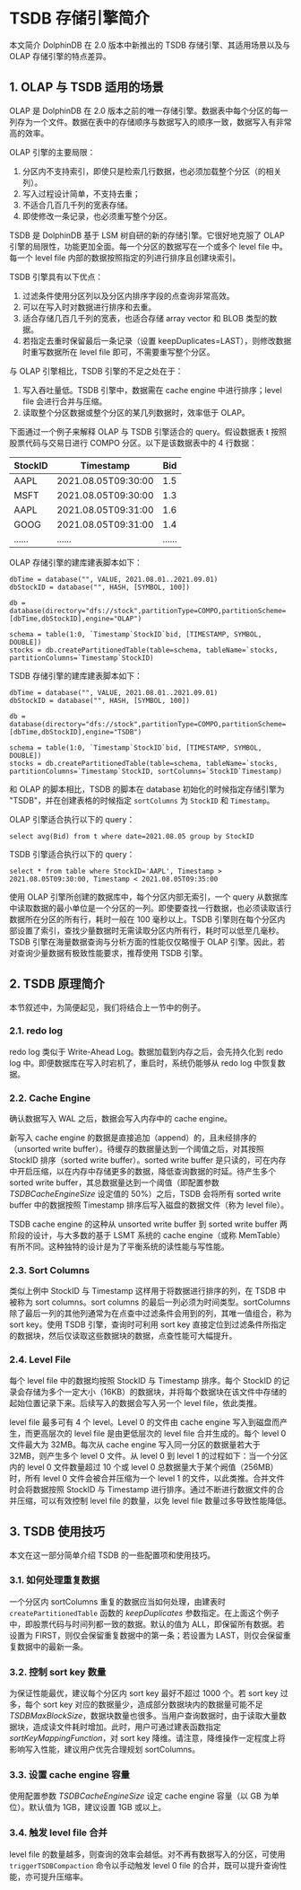 # TSDB 存储引擎简介

本文简介 DolphinDB 在 2.0 版本中新推出的 TSDB 存储引擎、其适用场景以及与 OLAP 存储引擎的特点差异。

## 1. OLAP 与 TSDB 适用的场景

OLAP 是 DolphinDB 在 2.0 版本之前的唯一存储引擎。数据表中每个分区的每一列存为一个文件。数据在表中的存储顺序与数据写入的顺序一致，数据写入有非常高的效率。

OLAP 引擎的主要局限：

1. 分区内不支持索引，即使只是检索几行数据，也必须加载整个分区（的相关列）。
2. 写入过程设计简单，不支持去重；
3. 不适合几百几千列的宽表存储。
4. 即使修改一条记录，也必须重写整个分区。

TSDB 是 DolphinDB 基于 LSM 树自研的新的存储引擎。它很好地克服了 OLAP 引擎的局限性，功能更加全面。每一个分区的数据写在一个或多个 level file 中。每一个 level file 内部的数据按照指定的列进行排序且创建块索引。

TSDB 引擎具有以下优点：

1. 过滤条件使用分区列以及分区内排序字段的点查询非常高效。
2. 可以在写入时对数据进行排序和去重。
3. 适合存储几百几千列的宽表，也适合存储 array vector 和 BLOB 类型的数据。
4. 若指定去重时保留最后一条记录（设置 keepDuplicates=LAST），则修改数据时重写数据所在 level file 即可，不需要重写整个分区。

与 OLAP 引擎相比，TSDB 引擎的不足之处在于：

1. 写入吞吐量低。TSDB 引擎中，数据需在 cache engine 中进行排序；level file 会进行合并与压缩。
2. 读取整个分区数据或整个分区的某几列数据时，效率低于 OLAP。

下面通过一个例子来解释 OLAP 与 TSDB 引擎适合的 query。假设数据表 t 按照股票代码与交易日进行 COMPO 分区。以下是该数据表中的 4 行数据：

| StockID | Timestamp | Bid |
| --- | --- | --- |
| AAPL | 2021.08.05T09:30:00 | 1.5 |
| MSFT | 2021.08.05T09:30:00 | 1.3 |
| AAPL | 2021.08.05T09:31:00 | 1.6 |
| GOOG | 2021.08.05T09:31:00 | 1.4 |
| ...... | ...... | ...... |

OLAP 存储引擎的建库建表脚本如下：

```
dbTime = database("", VALUE, 2021.08.01..2021.09.01)
dbStockID = database("", HASH, [SYMBOL, 100])

db = database(directory="dfs://stock",partitionType=COMPO,partitionScheme=[dbTime,dbStockID],engine="OLAP")

schema = table(1:0, `Timestamp`StockID`bid, [TIMESTAMP, SYMBOL, DOUBLE])
stocks = db.createPartitionedTable(table=schema, tableName=`stocks, partitionColumns=`Timestamp`StockID)
```

TSDB 存储引擎的建库建表脚本如下：

```
dbTime = database("", VALUE, 2021.08.01..2021.09.01)
dbStockID = database("", HASH, [SYMBOL, 100])

db = database(directory="dfs://stock",partitionType=COMPO,partitionScheme=[dbTime,dbStockID],engine="TSDB")

schema = table(1:0, `Timestamp`StockID`bid, [TIMESTAMP, SYMBOL, DOUBLE])
stocks = db.createPartitionedTable(table=schema, tableName=`stocks, partitionColumns=`Timestamp`StockID, sortColumns=`StockID`Timestamp)
```

和 OLAP 的脚本相比，TSDB 的脚本在 database 初始化的时候指定存储引擎为 "TSDB"，并在创建表格的时候指定 `sortColumns` 为 `StockID` 和 `Timestamp`。

OLAP 引擎适合执行以下的 query：

```
select avg(Bid) from t where date=2021.08.05 group by StockID
```

TSDB 引擎适合执行以下的 query：

```
select * from table where StockID='AAPL', Timestamp > 2021.08.05T09:30:00, Timestamp < 2021.08.05T09:35:00
```

使用 OLAP 引擎所创建的数据库中，每个分区内部无索引，一个 query 从数据库中读取数据的最小单位是一个分区的一列。即使要查找一行数据，也必须读取该行数据所在分区的所有行，耗时一般在 100 毫秒以上。TSDB 引擎则在每个分区内部设置了索引，查找少量数据时无需读取分区内所有行，耗时可以低至几毫秒。TSDB 引擎在海量数据查询与分析方面的性能仅仅略慢于 OLAP 引擎。因此，若对查询少量数据有极致性能要求，推荐使用 TSDB 引擎。

## 2. TSDB 原理简介

本节叙述中，为简便起见，我们将结合上一节中的例子。

### 2.1. redo log

redo log 类似于 Write-Ahead Log。数据加载到内存之后，会先持久化到 redo log 中。即便数据库在写入时宕机了，重启时，系统仍能够从 redo log 中恢复数据。

### 2.2. Cache Engine

确认数据写入 WAL 之后，数据会写入内存中的 cache engine。

新写入 cache engine 的数据是直接追加（append）的，且未经排序的（unsorted write buffer）。待缓存的数据量达到一个阈值之后，对其按照 StockID 排序（sorted write buffer）。sorted write buffer 是只读的，可在内存中开启压缩，以在内存中存储更多的数据，降低查询数据的时延。待产生多个 sorted write buffer，其总数据量达到一个阈值（即配置参数 *TSDBCacheEngineSize* 设定值的 50%）之后，TSDB 会将所有 sorted write buffer 中的数据按照 Timestamp 排序后写入磁盘的数据文件（称为 level file）。

TSDB cache engine 的这种从 unsorted write buffer 到 sorted write buffer 两阶段的设计，与大多数的基于 LSMT 系统的 cache engine（或称 MemTable）有所不同。这种独特的设计是为了平衡系统的读性能与写性能。

### 2.3. Sort Columns

类似上例中 StockID 与 Timestamp 这样用于将数据进行排序的列，在 TSDB 中被称为 sort columns。sort columns 的最后一列必须为时间类型。sortColumns 除了最后一列的其他列通常为在点查中过滤条件会用到的列，其唯一值组合，称为 sort key。使用 TSDB 引擎，查询时可利用 sort key 直接定位到过滤条件所指定的数据块，然后仅读取这些数据块的数据，点查性能可大幅提升。

### 2.4. Level File

每个 level file 中的数据均按照 StockID 与 Timestamp 排序。每个 StockID 的记录会存储为多个一定大小（16KB）的数据块，并将每个数据块在该文件中存储的起始位置记录下来。后续写入的数据会写入另一个 level file，依此类推。

level file 最多可有 4 个 level。Level 0 的文件由 cache engine 写入到磁盘而产生，而更高层次的 level file 是由更低层次的 level file 合并生成的。每个 level 0 文件最大为 32MB。每次从 cache engine 写入同一分区的数据量若大于 32MB，则产生多个 level 0 文件。从 level 0 到 level 1 的过程如下：当一个分区内的 level 0 文件数量超过 10 个或 level 0 总数据量大于某个阙值（256MB）时，所有 level 0 文件会被合并压缩为一个 level 1 的文件，以此类推。合并文件时会将数据按照 StockID 与 Timestamp 进行排序。通过不断进行数据文件的合并压缩，可以有效控制 level file 的数量，以免 level file 数量过多导致性能降低。

## 3. TSDB 使用技巧

本文在这一部分简单介绍 TSDB 的一些配置项和使用技巧。

### 3.1. 如何处理重复数据

一个分区内 sortColumns 重复的数据应当如何处理，由建表时 `createPartitionedTable` 函数的 *keepDuplicates* 参数指定。在上面这个例子中，即股票代码与时间列都一致的数据。默认的值为 ALL，即保留所有数据。若设置为 FIRST，则仅会保留重复数据中的第一条；若设置为 LAST，则仅会保留重复数据中的最新一条。

### 3.2. 控制 sort key 数量

为保证性能最优，建议每个分区内 sort key 最好不超过 1000 个。若 sort key 过多，每个 sort key 对应的数据量少，造成部分数据块内的数据量可能不足 *TSDBMaxBlockSize*，数据块数量也很多。当用户查询数据时，由于读取大量数据块，造成读文件耗时增加。此时，用户可通过建表函数指定 *sortKeyMappingFunction*，对 sort key 降维。请注意，降维操作一定程度上将影响写入性能，建议用户优先合理规划 sortColumns。

### 3.3. 设置 cache engine 容量

使用配置参数 *TSDBCacheEngineSize* 设定 cache engine 容量（以 GB 为单位）。默认值为 1GB，建议设置 1GB 或以上。

### 3.4. 触发 level file 合并

level file 的数量越多，则查询的效率会越低。对不再有数据写入的分区，可使用 `triggerTSDBCompaction` 命令以手动触发 level 0 file 的合并，既可以提升查询性能，亦可提升压缩率。

